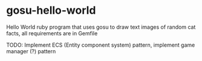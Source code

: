 # gosu-hello-world

Hello World ruby program that uses gosu to draw text images of random cat facts, all requirements are in Gemfile

TODO: Implement ECS (Entity component system) pattern, implement game manager (?) pattern

